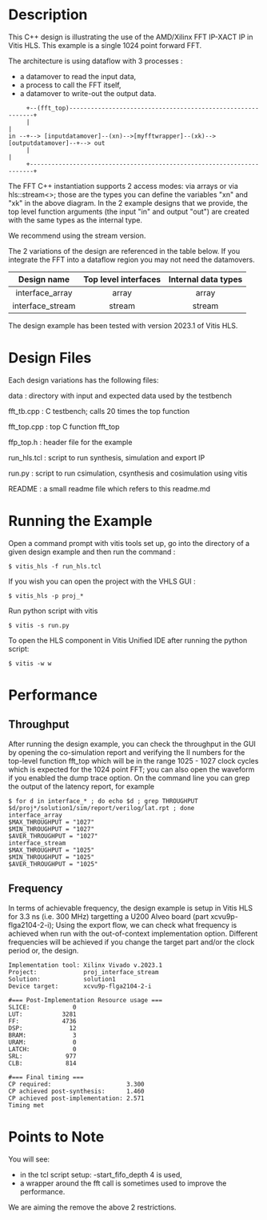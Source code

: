 Description
===========

This C++ design is illustrating the use of the AMD/Xilinx FFT IP-XACT IP in Vitis HLS. This example is a single 1024 point forward FFT.

The architecture is using dataflow with 3 processes : 
* a datamover to read the input data,
* a process to call the FFT itself,
* a datamover to write-out the output data. 


```
     +--(fft_top)------------------------------------------------------------+
     |                                                                       |
in --+--> [inputdatamover]--(xn)-->[myfftwrapper]--(xk)-->[outputdatamover]--+--> out
     |                                                                       |
     +-----------------------------------------------------------------------+
```

The FFT C++ instantiation supports 2 access modes: via arrays or via hls::stream<>; those are the types you can define the variables "xn" and "xk" in the above diagram. In the 2 example designs that we provide, the top level function arguments (the input "in" and output "out") are created with the same types as the internal type. 

We recommend using the stream version.

The 2 variations of the design are referenced in the table below. If you integrate the FFT into a dataflow region you may not need the datamovers.


|   Design name    | Top level interfaces | Internal data types |
|:----------------:|:--------------------:|:-------------------:|
| interface_array  |         array        |         array       |
| interface_stream |        stream        |        stream       |

The design example has been tested with version 2023.1 of Vitis HLS.

Design Files
============
Each design variations has the following files:

data        : directory with input and expected data used by the testbench

fft_tb.cpp  : C testbench; calls 20 times the top function

fft_top.cpp : top C function fft_top

ffp_top.h   : header file for the example 

run_hls.tcl : script to run synthesis, simulation and export IP

run.py	    : script to run csimulation, csynthesis and cosimulation using vitis

README      : a small readme file which refers to this readme.md

Running the Example
===================
Open a command prompt with vitis tools set up, go into the directory of a given design example and then run the command : 
```
$ vitis_hls -f run_hls.tcl
```
If you wish you can open the project with the VHLS GUI :
```
$ vitis_hls -p proj_*
```
Run python script with vitis
```
$ vitis -s run.py
```
To open the HLS component in Vitis Unified IDE after running the python script:
```
$ vitis -w w
```


Performance
===========

## Throughput
After running the design example, you can check the throughput in the GUI by opening the co-simulation report and verifying the II numbers for the top-level function fft_top which will be in the range 1025 - 1027 clock cycles which is expected for the 1024 point FFT; you can also open the waveform if you enabled the dump trace option.
On the command line you can grep the output of the latency report, for example 
```
$ for d in interface_* ; do echo $d ; grep THROUGHPUT $d/proj*/solution1/sim/report/verilog/lat.rpt ; done
interface_array
$MAX_THROUGHPUT = "1027"
$MIN_THROUGHPUT = "1027"
$AVER_THROUGHPUT = "1027"
interface_stream
$MAX_THROUGHPUT = "1025"
$MIN_THROUGHPUT = "1025"
$AVER_THROUGHPUT = "1025"
```

## Frequency
In terms of achievable frequency, the design example is setup in Vitis HLS for 3.3 ns (i.e. 300 MHz) targetting a U200 Alveo board (part xcvu9p-flga2104-2-i); Using the export flow, we can check what frequency is achieved when run with the out-of-context implementation option. 
Different frequencies will be achieved if you change the target part and/or the clock period or, the design.

```
Implementation tool: Xilinx Vivado v.2023.1
Project:             proj_interface_stream
Solution:            solution1
Device target:       xcvu9p-flga2104-2-i

#=== Post-Implementation Resource usage ===
SLICE:            0
LUT:           3281
FF:            4736
DSP:             12
BRAM:             3
URAM:             0
LATCH:            0
SRL:            977
CLB:            814

#=== Final timing ===
CP required:                     3.300
CP achieved post-synthesis:      1.460
CP achieved post-implementation: 2.571
Timing met
```

Points to Note 
===============
You will see:
- in the tcl script setup: -start_fifo_depth 4 is used,
- a wrapper around the fft call is sometimes used to improve the performance.

We are aiming the remove the above 2 restrictions.
